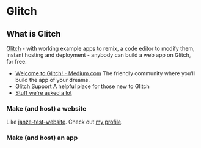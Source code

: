 # Glitch

## What is Glitch
[Glitch](https://glitch.com/about/) - with working example apps to remix, a code editor to modify them, instant hosting and deployment - anybody can build a web app on Glitch, for free.

- [Welcome to Glitch! - Medium.com](https://medium.com/glitch/welcome-to-glitch-fe161d0fc39b)  The friendly community where you’ll build the app of your dreams.
- [Glitch Support](https://support.glitch.com/) A helpful place for those new to Glitch
- [Stuff we're asked a lot](https://glitch.com/faq)

### Make (and host) a website
Like [janze-test-website](https://janze-test-website.glitch.me).  Check out [my profile](https://glitch.com/@janzeteachesit).

### Make (and host) an app

